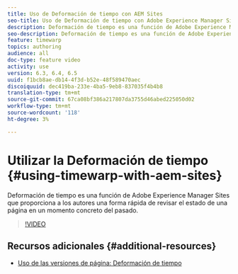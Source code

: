 ```yaml
---
title: Uso de Deformación de tiempo con AEM Sites
seo-title: Uso de Deformación de tiempo con Adobe Experience Manager Sites
description: Deformación de tiempo es una función de Adobe Experience Manager Sites que proporciona a los autores una forma rápida de revisar el estado de una página en un momento concreto del pasado.
seo-description: Deformación de tiempo es una función de Adobe Experience Manager Sites que proporciona a los autores una forma rápida de revisar el estado de una página en un momento concreto del pasado.
feature: timewarp
topics: authoring
audience: all
doc-type: feature video
activity: use
version: 6.3, 6.4, 6.5
uuid: f1bcb8ae-db14-4f3d-b52e-48f589470aec
discoiquuid: dec419ba-233e-4ba5-9eb8-837035f4b4b8
translation-type: tm+mt
source-git-commit: 67ca08bf386a217807da3755d46abed225050d02
workflow-type: tm+mt
source-wordcount: '118'
ht-degree: 3%

---
```



# Utilizar la Deformación de tiempo {#using-timewarp-with-aem-sites}

Deformación de tiempo es una función de Adobe Experience Manager Sites que proporciona a los autores una forma rápida de revisar el estado de una página en un momento concreto del pasado.

>[!VIDEO](https://video.tv.adobe.com/v/17453/?quality=9&learn=on)

## Recursos adicionales {#additional-resources}

* [Uso de las versiones de página: Deformación de tiempo](https://docs.adobe.com/content/help/en/experience-manager-65/authoring/siteandpage/working-with-page-versions.html#Timewarp)
